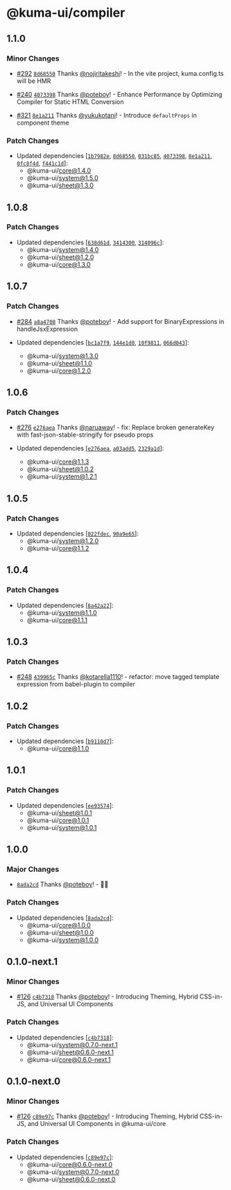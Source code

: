 # @kuma-ui/compiler

## 1.1.0

### Minor Changes

- [#292](https://github.com/kuma-ui/kuma-ui/pull/292) [`8d68550`](https://github.com/kuma-ui/kuma-ui/commit/8d685505e17beceafd43d9d3618342e1246032e4) Thanks [@nojiritakeshi](https://github.com/nojiritakeshi)! - In the vite project, kuma.config.ts will be HMR

- [#240](https://github.com/kuma-ui/kuma-ui/pull/240) [`4073398`](https://github.com/kuma-ui/kuma-ui/commit/4073398d58e011f0afb351025e9b326ff56c0e36) Thanks [@poteboy](https://github.com/poteboy)! - Enhance Performance by Optimizing Compiler for Static HTML Conversion

- [#321](https://github.com/kuma-ui/kuma-ui/pull/321) [`8e1a211`](https://github.com/kuma-ui/kuma-ui/commit/8e1a211860281f2fb7eb94bb2f8680300ebf7b7c) Thanks [@yukukotani](https://github.com/yukukotani)! - Introduce `defaultProps` in component theme

### Patch Changes

- Updated dependencies [[`1b7982e`](https://github.com/kuma-ui/kuma-ui/commit/1b7982e5d8b9ab4f862d1ff113353380b411129e), [`8d68550`](https://github.com/kuma-ui/kuma-ui/commit/8d685505e17beceafd43d9d3618342e1246032e4), [`031bc85`](https://github.com/kuma-ui/kuma-ui/commit/031bc851c140d5fbbd7a6b40116c2b894113940e), [`4073398`](https://github.com/kuma-ui/kuma-ui/commit/4073398d58e011f0afb351025e9b326ff56c0e36), [`8e1a211`](https://github.com/kuma-ui/kuma-ui/commit/8e1a211860281f2fb7eb94bb2f8680300ebf7b7c), [`0fc8f4d`](https://github.com/kuma-ui/kuma-ui/commit/0fc8f4d86972517052aacb982fb9c9d94788353a), [`f441c1d`](https://github.com/kuma-ui/kuma-ui/commit/f441c1d0b3a5e2e13d83aeff4984ad64702b69d9)]:
  - @kuma-ui/core@1.4.0
  - @kuma-ui/system@1.5.0
  - @kuma-ui/sheet@1.3.0

## 1.0.8

### Patch Changes

- Updated dependencies [[`638d61d`](https://github.com/kuma-ui/kuma-ui/commit/638d61df0a6dd355d8bb4847e5752877a9895d71), [`3414300`](https://github.com/kuma-ui/kuma-ui/commit/341430056cff0e4097e0b066726e5c110219eac9), [`314096c`](https://github.com/kuma-ui/kuma-ui/commit/314096cde1d45ffa35c93ef49bddacb7e745606b)]:
  - @kuma-ui/system@1.4.0
  - @kuma-ui/sheet@1.2.0
  - @kuma-ui/core@1.3.0

## 1.0.7

### Patch Changes

- [#284](https://github.com/kuma-ui/kuma-ui/pull/284) [`a8a4708`](https://github.com/kuma-ui/kuma-ui/commit/a8a4708f368276081aa1e4ce55d37a432cde3e5a) Thanks [@poteboy](https://github.com/poteboy)! - Add support for BinaryExpressions in handleJsxExpression

- Updated dependencies [[`bc1a7f9`](https://github.com/kuma-ui/kuma-ui/commit/bc1a7f979f5539a4e2d1d2785dc2a893eee076eb), [`144e1d0`](https://github.com/kuma-ui/kuma-ui/commit/144e1d01a852ca21fc4a89da7f5da2a1f0a4f955), [`10f9811`](https://github.com/kuma-ui/kuma-ui/commit/10f98111d542f1fa45a6cda18ac872bec7b40910), [`066d043`](https://github.com/kuma-ui/kuma-ui/commit/066d04383d3f4e19fb0460b184e8aa9ed67ae41d)]:
  - @kuma-ui/system@1.3.0
  - @kuma-ui/sheet@1.1.0
  - @kuma-ui/core@1.2.0

## 1.0.6

### Patch Changes

- [#276](https://github.com/kuma-ui/kuma-ui/pull/276) [`e276aea`](https://github.com/kuma-ui/kuma-ui/commit/e276aea4dbd933800de5237d0411df9097451dfe) Thanks [@naruaway](https://github.com/naruaway)! - fix: Replace broken generateKey with fast-json-stable-stringify for pseudo props

- Updated dependencies [[`e276aea`](https://github.com/kuma-ui/kuma-ui/commit/e276aea4dbd933800de5237d0411df9097451dfe), [`a03add5`](https://github.com/kuma-ui/kuma-ui/commit/a03add5b2a0b4ec9bcd6d2fd636c6d03a14f1636), [`2329a1d`](https://github.com/kuma-ui/kuma-ui/commit/2329a1d9ea2fe4cf2d61cdf4ea87983c75b0d8fb)]:
  - @kuma-ui/core@1.1.3
  - @kuma-ui/sheet@1.0.2
  - @kuma-ui/system@1.2.1

## 1.0.5

### Patch Changes

- Updated dependencies [[`022fdec`](https://github.com/kuma-ui/kuma-ui/commit/022fdecfd1c2494974e9965ddca31aebf03d1dc2), [`90a9e65`](https://github.com/kuma-ui/kuma-ui/commit/90a9e6504d9e11f164f2373a8968e8eef7130b9d)]:
  - @kuma-ui/system@1.2.0
  - @kuma-ui/core@1.1.2

## 1.0.4

### Patch Changes

- Updated dependencies [[`8a42a22`](https://github.com/kuma-ui/kuma-ui/commit/8a42a225359bad6d2bf35a3c63d897ae02f59392)]:
  - @kuma-ui/system@1.1.0
  - @kuma-ui/core@1.1.1

## 1.0.3

### Patch Changes

- [#248](https://github.com/kuma-ui/kuma-ui/pull/248) [`439965c`](https://github.com/kuma-ui/kuma-ui/commit/439965c78ff2d1a6e2f4ac9225ad9a9067d36ee2) Thanks [@kotarella1110](https://github.com/kotarella1110)! - refactor: move tagged template expression from babel-plugin to compiler

## 1.0.2

### Patch Changes

- Updated dependencies [[`b9110d7`](https://github.com/poteboy/kuma-ui/commit/b9110d7e17c7ad16b70604f2272adb53c96c5544)]:
  - @kuma-ui/core@1.1.0

## 1.0.1

### Patch Changes

- Updated dependencies [[`ee93574`](https://github.com/poteboy/kuma-ui/commit/ee9357493694118f6c9c829c9107221688a65ab8)]:
  - @kuma-ui/sheet@1.0.1
  - @kuma-ui/core@1.0.1
  - @kuma-ui/system@1.0.1

## 1.0.0

### Major Changes

- [`8ada2cd`](https://github.com/poteboy/kuma-ui/commit/8ada2cd64f144103cf611fc0990f4f74bcc19969) Thanks [@poteboy](https://github.com/poteboy)! - 🐻‍❄️

### Patch Changes

- Updated dependencies [[`8ada2cd`](https://github.com/poteboy/kuma-ui/commit/8ada2cd64f144103cf611fc0990f4f74bcc19969)]:
  - @kuma-ui/core@1.0.0
  - @kuma-ui/sheet@1.0.0
  - @kuma-ui/system@1.0.0

## 0.1.0-next.1

### Minor Changes

- [#126](https://github.com/poteboy/kuma-ui/pull/126) [`c4b7318`](https://github.com/poteboy/kuma-ui/commit/c4b73184ca8e9c659734f9547143806a3a7d222a) Thanks [@poteboy](https://github.com/poteboy)! - Introducing Theming, Hybrid CSS-in-JS, and Universal UI Components

### Patch Changes

- Updated dependencies [[`c4b7318`](https://github.com/poteboy/kuma-ui/commit/c4b73184ca8e9c659734f9547143806a3a7d222a)]:
  - @kuma-ui/system@0.7.0-next.1
  - @kuma-ui/sheet@0.6.0-next.1
  - @kuma-ui/core@0.6.0-next.1

## 0.1.0-next.0

### Minor Changes

- [#126](https://github.com/poteboy/kuma-ui/pull/126) [`c89e97c`](https://github.com/poteboy/kuma-ui/commit/c89e97c2f2d3fc56586d0e02d5d8ff873b9eee6a) Thanks [@poteboy](https://github.com/poteboy)! - Introducing Theming, Hybrid CSS-in-JS, and Universal UI Components in @kuma-ui/core

### Patch Changes

- Updated dependencies [[`c89e97c`](https://github.com/poteboy/kuma-ui/commit/c89e97c2f2d3fc56586d0e02d5d8ff873b9eee6a)]:
  - @kuma-ui/core@0.6.0-next.0
  - @kuma-ui/system@0.7.0-next.0
  - @kuma-ui/sheet@0.6.0-next.0
